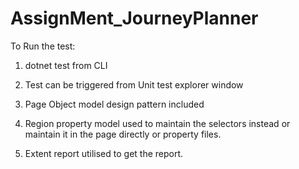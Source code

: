 # AssignMent_JourneyPlanner

To Run the test:
  1. dotnet test from CLI
  2. Test can be triggered from Unit test explorer window

1. Page Object model design pattern included
2. Region property model used to maintain the selectors instead or maintain it in the page directly or property files.
3. Extent report utilised to get the report.
   
